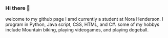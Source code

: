 ### Hi there 👋

 welcome to my github page I amd currently a student at Nora Henderson.
 I program in Python, Java script, CSS, HTML, and C#.
 some of my hobbys include Mountain biking, playing videogames, and playing dogeball.
 
